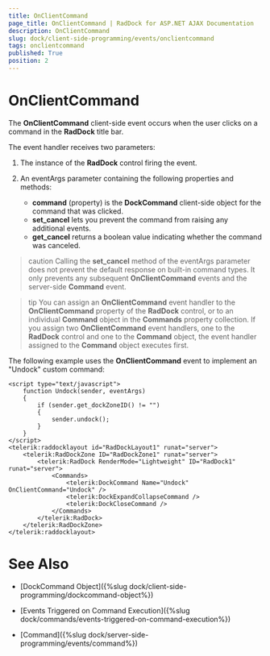 ```yaml
---
title: OnClientCommand
page_title: OnClientCommand | RadDock for ASP.NET AJAX Documentation
description: OnClientCommand
slug: dock/client-side-programming/events/onclientcommand
tags: onclientcommand
published: True
position: 2
---
```


# OnClientCommand




The **OnClientCommand** client-side event occurs when the user clicks on a command in the **RadDock** title bar.

The event handler receives two parameters:

1. The instance of the **RadDock** control firing the event.

1. An eventArgs parameter containing the following properties and methods:
	* **command** (property) is the **DockCommand** client-side object for the command that was clicked.
	* **set_cancel** lets you prevent the command from raising any additional events.
	* **get_cancel** returns a boolean value indicating whether the command was canceled.

>caution Calling the **set_cancel** method of the eventArgs parameter does not prevent the default response on built-in command types. It only prevents any subsequent **OnClientCommand** events and the server-side **Command** event.



>tip You can assign an **OnClientCommand** event handler to the **OnClientCommand** property of the **RadDock** control, or to an individual **Command** object in the **Commands** property collection. If you assign two **OnClientCommand** event handlers, one to the **RadDock** control and one to the **Command** object, the event handler assigned to the **Command** object executes first.



The following example uses the **OnClientCommand** event to implement an "Undock" custom command:

````ASP.NET
<script type="text/javascript">
    function Undock(sender, eventArgs)
    {
        if (sender.get_dockZoneID() != "")
        {
            sender.undock();
        }
    }
</script>
<telerik:raddocklayout id="RadDockLayout1" runat="server">  
    <telerik:RadDockZone ID="RadDockZone1" runat="server">     
        <telerik:RadDock RenderMode="Lightweight" ID="RadDock1" runat="server">
            <Commands>         
                <telerik:DockCommand Name="Undock" OnClientCommand="Undock" />         
                <telerik:DockExpandCollapseCommand />         
                <telerik:DockCloseCommand />       
            </Commands>     
        </telerik:RadDock>  
    </telerik:RadDockZone>
</telerik:raddocklayout>
````





# See Also

 * [DockCommand Object]({%slug dock/client-side-programming/dockcommand-object%})

 * [Events Triggered on Command Execution]({%slug dock/commands/events-triggered-on-command-execution%})

 * [Command]({%slug dock/server-side-programming/events/command%})
